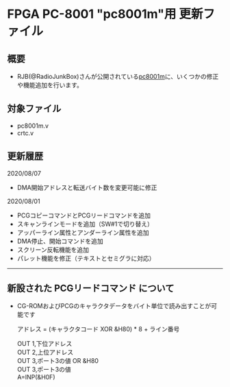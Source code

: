
# FPGA PC-8001 "pc8001m"用 更新ファイル

## 概要
 * RJB(@RadioJunkBox)さんが公開されている[pc8001m](https://github.com/radiojunkbox/pc8001m)に、いくつかの修正や機能追加を行います。

## 対象ファイル
 * pc8001m.v
 * crtc.v

## 更新履歴

2020/08/07  
* DMA開始アドレスと転送バイト数を変更可能に修正  

2020/08/01  
* PCGコピーコマンドとPCGリードコマンドを追加  
* スキャンラインモードを追加（SW#1で切り替え）  
* アッパーライン属性とアンダーライン属性を追加  
* DMA停止、開始コマンドを追加  
* スクリーン反転機能を追加  
* パレット機能を修正（テキストとセミグラに対応）  

***

## 新設された PCGリードコマンド について

* CG-ROMおよびPCGのキャラクタデータをバイト単位で読み出すことが可能です

  アドレス = (キャラクタコード XOR &H80) * 8 + ライン番号  

    OUT 1,下位アドレス  
    OUT 2,上位アドレス  
    OUT 3,ポート3の値 OR &H80  
    OUT 3,ポート3の値  
    A=INP(&H0F)  

